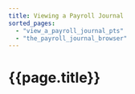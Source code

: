 ```yaml
---
title: Viewing a Payroll Journal
sorted_pages:
  - "view_a_payroll_journal_pts"
  - "the_payroll_journal_browser"
---
```

# {{page.title}}
